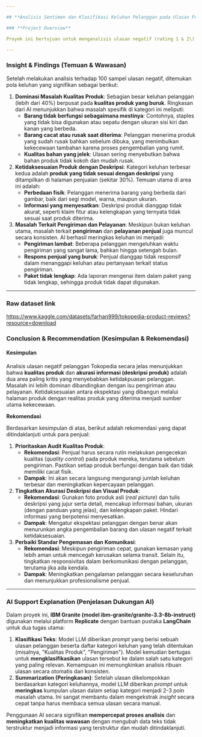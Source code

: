 ```yaml
---

## **Analisis Sentimen dan Klasifikasi Keluhan Pelanggan pada Ulasan Produk Tokopedia Menggunakan IBM Granite**

### **Project Overview**

Proyek ini bertujuan untuk menganalisis ulasan negatif (rating 1 & 2\) dari dataset *Tokopedia Product Reviews* guna mengidentifikasi keluhan utama pelanggan dan memberikan rekomendasi yang dapat ditindaklanjuti (*actionable*) kepada para penjual atau produsen di platform tersebut. Dengan memahami akar masalah dari ketidakpuasan pelanggan, para pelaku bisnis dapat melakukan perbaikan yang terarah pada produk dan layanan mereka. Proses analisis ini memanfaatkan model *Large Language Model* (LLM) **IBM Granite** untuk melakukan **klasifikasi keluhan** ke dalam kategori-kategori spesifik dan **meringkas** ribuan ulasan menjadi poin-poin masalah yang mudah dipahami, sehingga mempercepat proses pengambilan keputusan bisnis.

---
```


### **Insight & Findings (Temuan & Wawasan)**

Setelah melakukan analisis terhadap 100 sampel ulasan negatif, ditemukan pola keluhan yang signifikan sebagai berikut:

1. **Dominasi Masalah Kualitas Produk**: Sebagian besar keluhan pelanggan (lebih dari 40%) berpusat pada **kualitas produk yang buruk**. Ringkasan dari AI menunjukkan bahwa masalah spesifik di kategori ini meliputi:  
   * **Barang tidak berfungsi sebagaimana mestinya**: Contohnya, staples yang tidak bisa digunakan atau sepatu dengan ukuran sisi kiri dan kanan yang berbeda.  
   * **Barang cacat atau rusak saat diterima**: Pelanggan menerima produk yang sudah rusak bahkan sebelum dibuka, yang menimbulkan kekecewaan tambahan karena proses pengembalian yang rumit.  
   * **Kualitas bahan yang jelek**: Ulasan sering menyebutkan bahwa bahan produk tidak kokoh dan mudah rusak.  
2. **Ketidaksesuaian Produk dengan Deskripsi**: Kategori keluhan terbesar kedua adalah **produk yang tidak sesuai dengan deskripsi** yang ditampilkan di halaman penjualan (sekitar 30%). Temuan utama di area ini adalah:  
   * **Perbedaan fisik**: Pelanggan menerima barang yang berbeda dari gambar, baik dari segi model, warna, maupun ukuran.  
   * **Informasi yang menyesatkan**: Deskripsi produk dianggap tidak akurat, seperti klaim fitur atau kelengkapan yang ternyata tidak sesuai saat produk diterima.  
3. **Masalah Terkait Pengiriman dan Pelayanan**: Meskipun bukan keluhan utama, masalah terkait **pengiriman** dan **pelayanan penjual** juga muncul secara konsisten. AI berhasil meringkas keluhan ini menjadi:  
   * **Pengiriman lambat**: Beberapa pelanggan mengeluhkan waktu pengiriman yang sangat lama, bahkan hingga setengah bulan.  
   * **Respons penjual yang buruk**: Penjual dianggap tidak responsif dalam menanggapi keluhan atau pertanyaan terkait status pengiriman.  
   * **Paket tidak lengkap**: Ada laporan mengenai item dalam paket yang tidak lengkap, sehingga produk tidak dapat digunakan.

---

### **Raw dataset link**

https://www.kaggle.com/datasets/farhan999/tokopedia-product-reviews?resource=download

### **Conclusion & Recommendation (Kesimpulan & Rekomendasi)**

#### **Kesimpulan**

Analisis ulasan negatif pelanggan Tokopedia secara jelas menunjukkan bahwa **kualitas produk** dan **akurasi informasi (deskripsi produk)** adalah dua area paling kritis yang menyebabkan ketidakpuasan pelanggan. Masalah ini lebih dominan dibandingkan dengan isu pengiriman atau pelayanan. Ketidaksesuaian antara ekspektasi yang dibangun melalui halaman produk dengan realitas produk yang diterima menjadi sumber utama kekecewaan.

**Rekomendasi**

Berdasarkan kesimpulan di atas, berikut adalah rekomendasi yang dapat ditindaklanjuti untuk para penjual:

1. **Prioritaskan Audit Kualitas Produk**:  
   * **Rekomendasi**: Penjual harus secara rutin melakukan pengecekan kualitas (*quality control*) pada produk mereka, terutama sebelum pengiriman. Pastikan setiap produk berfungsi dengan baik dan tidak memiliki cacat fisik.  
   * **Dampak**: Ini akan secara langsung mengurangi jumlah keluhan terbesar dan meningkatkan kepercayaan pelanggan.  
2. **Tingkatkan Akurasi Deskripsi dan Visual Produk**:  
   * **Rekomendasi**: Gunakan foto produk asli (*real picture*) dan tulis deskripsi yang jujur serta detail, mencakup informasi bahan, ukuran (dengan panduan yang jelas), dan kelengkapan paket. Hindari informasi yang berpotensi menyesatkan.  
   * **Dampak**: Mengatur ekspektasi pelanggan dengan benar akan menurunkan angka pengembalian barang dan ulasan negatif terkait ketidaksesuaian.  
3. **Perbaiki Standar Pengemasan dan Komunikasi**:  
   * **Rekomendasi**: Meskipun pengiriman cepat, gunakan kemasan yang lebih aman untuk mencegah kerusakan selama transit. Selain itu, tingkatkan responsivitas dalam berkomunikasi dengan pelanggan, terutama jika ada kendala.  
   * **Dampak**: Meningkatkan pengalaman pelanggan secara keseluruhan dan menunjukkan profesionalisme penjual.

---

### **AI Support Explanation (Penjelasan Dukungan AI)**

Dalam proyek ini, **IBM Granite (model ibm-granite/granite-3.3-8b-instruct)** digunakan melalui platform **Replicate** dengan bantuan pustaka **LangChain** untuk dua tugas utama:

1. **Klasifikasi Teks**: Model LLM diberikan *prompt* yang berisi sebuah ulasan pelanggan beserta daftar kategori keluhan yang telah ditentukan (misalnya, "Kualitas Produk", "Pengiriman"). Model kemudian bertugas untuk **mengklasifikasikan** ulasan tersebut ke dalam salah satu kategori yang paling relevan. Kemampuan ini memungkinkan analisis ribuan ulasan secara otomatis dan konsisten.  
2. **Summarization (Peringkasan)**: Setelah ulasan dikelompokkan berdasarkan kategori keluhannya, model LLM diberikan *prompt* untuk **meringkas** kumpulan ulasan dalam setiap kategori menjadi 2-3 poin masalah utama. Ini sangat membantu dalam mengekstrak *insight* secara cepat tanpa harus membaca semua ulasan secara manual.

Penggunaan AI secara signifikan **mempercepat proses analisis** dan **meningkatkan kualitas wawasan** dengan mengubah data teks tidak terstruktur menjadi informasi yang terstruktur dan mudah ditindaklanjuti.
